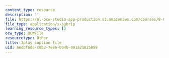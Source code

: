 ```yaml
---
content_type: resource
description: ''
file: https://ol-ocw-studio-app-production.s3.amazonaws.com/courses/8-01sc-classical-mechanics-fall-2016/aedbf6d6c8b37ee6004b091a21825899_efpiHD_2O8E.srt
file_type: application/x-subrip
learning_resource_types: []
ocw_type: OCWFile
resourcetype: Other
title: 3play caption file
uid: aedbf6d6-c8b3-7ee6-004b-091a21825899
---
```

